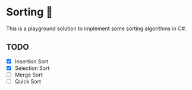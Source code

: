 # Sorting 🥑

This is a playground solution to implement some sorting algorithms in C#.

## TODO

- [x] Insertion Sort
- [x] Selection Sort
- [ ] Merge Sort
- [ ] Quick Sort
